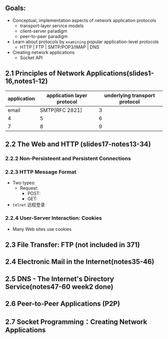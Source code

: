 ## Goals:
* Conceptual, implementation aspects of network application protocols
  * transport-layer service models
  * client-server paradigm
  * peer-to-peer paradigm
* Learn about protocols by `examining` popular application-level protocols
  * HTTP | FTP | SMTP/POP3/IMAP | DNS
* Creating network applications
  * Socket API
## 2.1 Principles of Network Applications(slides1-16,notes1-12)

|application|application layer protocol|underlying transport protocol|  
|---|---|---|
|email|SMTP[RFC 2821]|3   |  
|  4 |  5 |   6| 
|  7 |  8 |   9|  
## 2.2 The Web and HTTP (slides17-notes13-34)
### 2.2.2 Non-Persisteent and Persistent Connections
### 2.2.3 HTTP Message Format
* Two types:
  * Request:
    - POST:
    - GET:
* `telnet` 远程登录
### 2.2.4 User-Server Interaction: Cookies
* Many Web sites use cookies
## 2.3 File Transfer: FTP (not included in 371)
## 2.4 Electronic Mail in the Internet(notes35-46)
## 2.5 DNS - The Internet's Directory Service(notes47-60 week2 done)



## 2.6 Peer-to-Peer Applications (P2P)
## 2.7 Socket Programming：Creating Network Applications
